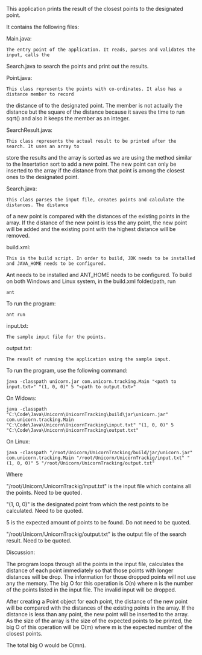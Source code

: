 This application prints the result of the closest points to the designated point.

It contains the following files:

Main.java:

    The entry point of the application. It reads, parses and validates the input, calls the 
Search.java to search the points and print out the results.

Point.java:

    This class represents the points with co-ordinates. It also has a distance member to record 
the distance of to the designated point. The member is not actually the distance but the square 
of the distance because it saves the time to run sqrt() and also it keeps the member as an integer. 

SearchResult.java:

    This class represents the actual result to be printed after the search. It uses an array to 
store the results and the array is sorted as we are using the method similar to the Insertation sort 
to add a new point. The new point can only be inserted to the array if the distance from that point
is among the closest ones to the designated point.

Search.java:

    This class parses the input file, creates points and calculate the distances. The distance
of a new point is compared with the distances of the existing points in the array. If the distance
of the new point is less the any point, the new point will be added and the existing point with the 
highest distance will be removed.

build.xml:

    This is the build script. In order to build, JDK needs to be installed and JAVA_HOME needs to be configured.
Ant needs to be installed and ANT_HOME needs to be configured. To build on both Windows and Linux system, 
in the build.xml folder/path, run

    ant

To run the program:

    ant run


input.txt:

    The sample input file for the points.

output.txt:

    The result of running the application using the sample input.

To run the program, use the following command:

    java -classpath unicorn.jar com.unicorn.tracking.Main "<path to input.txt>" "(1, 0, 0)" 5 "<path to output.txt>"

On Widows:

    java -classpath "C:\Code\Java\Unicorn\UnicornTracking\build\jar\unicorn.jar" com.unicorn.tracking.Main "C:\Code\Java\Unicorn\UnicornTracking\input.txt" "(1, 0, 0)" 5 "C:\Code\Java\Unicorn\UnicornTracking\output.txt"

On Linux:

    java -classpath "/root/Unicorn/UnicornTracking/build/jar/unicorn.jar" com.unicorn.tracking.Main "/root/Unicorn/UnicornTrackig/input.txt" "(1, 0, 0)" 5 "/root/Unicorn/UnicornTracking/output.txt"

Where

"/root/Unicorn/UnicornTrackig/input.txt" is the input file which contains all the points. Need to be quoted.

"(1, 0, 0)" is the designated point from which the rest points to be calculated. Need to be quoted.

5 is the expected amount of points to be found. Do not need to be quoted.

"/root/Unicorn/UnicornTrackig/output.txt" is the output file of the search result. Need to be quoted.


Discussion:

The program loops through all the points in the input file, calculates the distance of each point 
immediately so that those points with longer distances will be drop. The information for those dropped 
points will not use any the memory. The big O for this operation is O(n) where n is the number of 
the points listed in the input file. The invalid input will be dropped.

After creating a Point object for each point, the distance of the new point will be compared with the
distances of the existing points in the array. If the distance is less than any point, the new point
will be inserted to the array. As the size of the array is the size of the expected points to be printed,
the big O of this operation will be O(m) where m is the expected number of the closest points.

The total big O would be O(mn).

